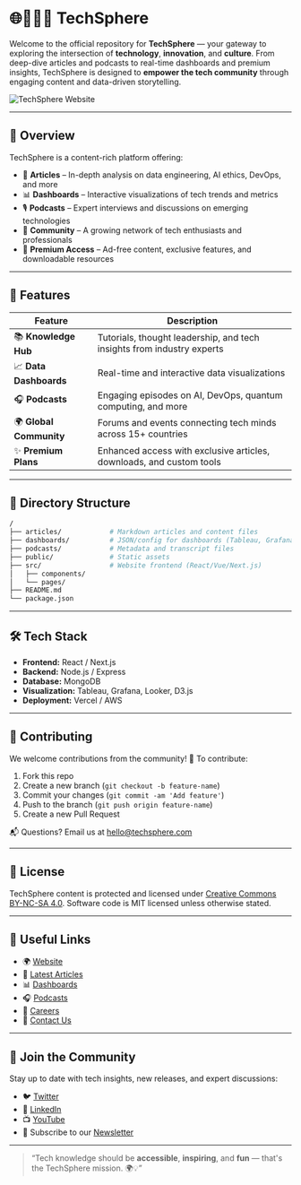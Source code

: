
# 🌐👨🏿‍💻 TechSphere 

Welcome to the official repository for **TechSphere** — your gateway to exploring the intersection of **technology**, **innovation**, and **culture**. From deep-dive articles and podcasts to real-time dashboards and premium insights, TechSphere is designed to **empower the tech community** through engaging content and data-driven storytelling.

![TechSphere Website](https://github.com/Willie-Conway/TechSphere/blob/34bf58762122c945dd084790543b9723c4d84ae0/TechSphere_Home.png)

---

## 🚀 Overview

TechSphere is a content-rich platform offering:

- 📰 **Articles** – In-depth analysis on data engineering, AI ethics, DevOps, and more  
- 📊 **Dashboards** – Interactive visualizations of tech trends and metrics  
- 🎙️ **Podcasts** – Expert interviews and discussions on emerging technologies  
- 👥 **Community** – A growing network of tech enthusiasts and professionals  
- 💎 **Premium Access** – Ad-free content, exclusive features, and downloadable resources  

---

## 🧩 Features

| Feature | Description |
|--------|-------------|
| 📚 **Knowledge Hub** | Tutorials, thought leadership, and tech insights from industry experts |
| 📈 **Data Dashboards** | Real-time and interactive data visualizations |
| 🎧 **Podcasts** | Engaging episodes on AI, DevOps, quantum computing, and more |
| 🌍 **Global Community** | Forums and events connecting tech minds across 15+ countries |
| ✨ **Premium Plans** | Enhanced access with exclusive articles, downloads, and custom tools |

---

## 📂 Directory Structure

```bash
/
├── articles/            # Markdown articles and content files
├── dashboards/          # JSON/config for dashboards (Tableau, Grafana, etc.)
├── podcasts/            # Metadata and transcript files
├── public/              # Static assets
├── src/                 # Website frontend (React/Vue/Next.js)
│   ├── components/      
│   └── pages/           
├── README.md
└── package.json
````

---

## 🛠️ Tech Stack

* **Frontend:** React / Next.js
* **Backend:** Node.js / Express
* **Database:** MongoDB
* **Visualization:** Tableau, Grafana, Looker, D3.js
* **Deployment:** Vercel / AWS

---

## 👤 Contributing

We welcome contributions from the community! 🚀
To contribute:

1. Fork this repo
2. Create a new branch (`git checkout -b feature-name`)
3. Commit your changes (`git commit -am 'Add feature'`)
4. Push to the branch (`git push origin feature-name`)
5. Create a new Pull Request

📬 Questions? Email us at [hello@techsphere.com](mailto:hello@techsphere.com)

---

## 📄 License

TechSphere content is protected and licensed under [Creative Commons BY-NC-SA 4.0](https://creativecommons.org/licenses/by-nc-sa/4.0/).
Software code is MIT licensed unless otherwise stated.

---

## 🔗 Useful Links

* 🌍 [Website](https://www.techsphere.com)
* 📰 [Latest Articles](https://www.techsphere.com/articles)
* 📊 [Dashboards](https://www.techsphere.com/dashboards)
* 🎧 [Podcasts](https://www.techsphere.com/podcasts)
* 💼 [Careers](https://www.techsphere.com/careers)
* 💬 [Contact Us](https://www.techsphere.com/contact)

---

## 🙌 Join the Community

Stay up to date with tech insights, new releases, and expert discussions:

* 🐦 [Twitter](https://twitter.com/techsphere)
* 💼 [LinkedIn](https://linkedin.com/company/techsphere)
* 📺 [YouTube](https://youtube.com/techsphere)
* 📧 Subscribe to our [Newsletter](https://www.techsphere.com/subscribe)

---

> “Tech knowledge should be **accessible**, **inspiring**, and **fun** — that's the TechSphere mission. 🌍💡”

